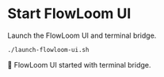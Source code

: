 # Start FlowLoom UI

Launch the FlowLoom UI and terminal bridge.

```bash
./launch-flowloom-ui.sh
```

🚀 FlowLoom UI started with terminal bridge.